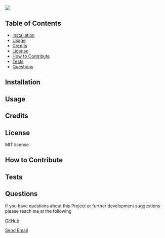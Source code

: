 
  # 

  <img src="https://img.shields.io/github/license/ph8tfunk/WebAPI-JS-Quiz">

   

  ## Table of Contents

  - [Installation](#installation)
  - [Usage](#usage)
  - [Credits](#credits)
  - [License](#license)
  - [How to Contribute](#how-to-contribute)
  - [Tests](#tests)
  - [Questions](#questions)


  ## Installation

  

  ## Usage

  

  ## Credits

  

  ## License

  MIT license

  ## How to Contribute
  
  

  ## Tests
  
  

  ## Questions
  
  If you have questions about this Project or further development suggestions please reach me at the following

  <a href="https://github.com/ph8tfunk">GitHub</a>

  <a href="mailto:">Send Email</a>

